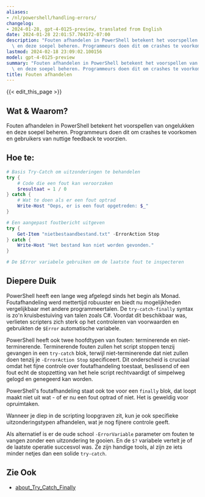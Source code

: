 ```yaml
---
aliases:
- /nl/powershell/handling-errors/
changelog:
- 2024-01-28, gpt-4-0125-preview, translated from English
date: 2024-01-28 22:01:57.704372-07:00
description: "Fouten afhandelen in PowerShell betekent het voorspellen van ongelukken\
  \ en deze soepel beheren. Programmeurs doen dit om crashes te voorkomen en\u2026"
lastmod: 2024-02-18 23:09:02.100156
model: gpt-4-0125-preview
summary: "Fouten afhandelen in PowerShell betekent het voorspellen van ongelukken\
  \ en deze soepel beheren. Programmeurs doen dit om crashes te voorkomen en\u2026"
title: Fouten afhandelen
---
```


{{< edit_this_page >}}

## Wat & Waarom?
Fouten afhandelen in PowerShell betekent het voorspellen van ongelukken en deze soepel beheren. Programmeurs doen dit om crashes te voorkomen en gebruikers van nuttige feedback te voorzien.

## Hoe te:
```PowerShell
# Basis Try-Catch om uitzonderingen te behandelen
try {
    # Code die een fout kan veroorzaken
    $resultaat = 1 / 0
} catch {
    # Wat te doen als er een fout optrad
    Write-Host "Oeps, er is een fout opgetreden: $_"
}

# Een aangepast foutbericht uitgeven
try {
    Get-Item "nietbestaandbestand.txt" -ErrorAction Stop
} catch {
    Write-Host "Het bestand kon niet worden gevonden."
}

# De $Error variabele gebruiken om de laatste fout te inspecteren
```
## Diepere Duik
PowerShell heeft een lange weg afgelegd sinds het begin als Monad. Foutafhandeling werd mettertijd robuuster en biedt nu mogelijkheden vergelijkbaar met andere programmeertalen. De `try-catch-finally` syntax is zo'n kruisbestuiving van talen zoals C#. Voordat dit beschikbaar was, verlieten scripters zich sterk op het controleren van voorwaarden en gebruikten de `$Error` automatische variabele.

PowerShell heeft ook twee hoofdtypen van fouten: terminerende en niet-terminerende. Terminerende fouten zullen het script stoppen tenzij gevangen in een `try-catch` blok, terwijl niet-terminerende dat niet zullen doen tenzij je `-ErrorAction Stop` specificeert. Dit onderscheid is cruciaal omdat het fijne controle over foutafhandeling toestaat, beslissend of een fout echt de stopzetting van het hele script rechtvaardigt of simpelweg gelogd en genegeerd kan worden.

PowerShell's foutafhandeling staat ook toe voor een `finally` blok, dat loopt maakt niet uit wat - of er nu een fout optrad of niet. Het is geweldig voor opruimtaken.

Wanneer je diep in de scripting loopgraven zit, kun je ook specifieke uitzonderingstypen afhandelen, wat je nog fijnere controle geeft.

Als alternatief is er de oude school `-ErrorVariable` parameter om fouten te vangen zonder een uitzondering te gooien. En de `$?` variabele vertelt je of de laatste operatie succesvol was. Ze zijn handige tools, al zijn ze iets minder netjes dan een solide `try-catch`.

## Zie Ook
- [about_Try_Catch_Finally](https://docs.microsoft.com/nl-nl/powershell/module/microsoft.powershell.core/about/about_try_catch_finally?view=powershell-7.2)
